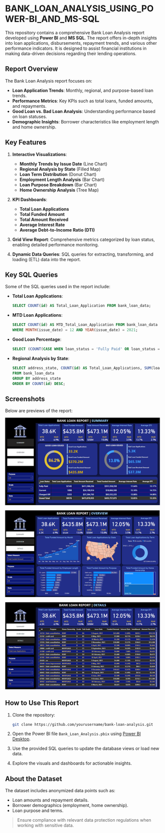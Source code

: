 # BANK_LOAN_ANALYSIS_USING_POWER-BI_AND_MS-SQL
This repository contains a comprehensive Bank Loan Analysis report developed using **Power BI** and **MS SQL**. The report offers in-depth insights into loan applications, disbursements, repayment trends, and various other performance indicators. It is designed to assist financial institutions in making data-driven decisions regarding their lending operations.

## Report Overview

The Bank Loan Analysis report focuses on:

- **Loan Application Trends**: Monthly, regional, and purpose-based loan trends.
- **Performance Metrics**: Key KPIs such as total loans, funded amounts, and repayments.
- **Good Loan vs. Bad Loan Analysis**: Understanding performance based on loan statuses.
- **Demographic Insights**: Borrower characteristics like employment length and home ownership.

## Key Features

1. **Interactive Visualizations**:
   - **Monthly Trends by Issue Date** (Line Chart)
   - **Regional Analysis by State** (Filled Map)
   - **Loan Term Distribution** (Donut Chart)
   - **Employment Length Analysis** (Bar Chart)
   - **Loan Purpose Breakdown** (Bar Chart)
   - **Home Ownership Analysis** (Tree Map)

2. **KPI Dashboards**:
   - **Total Loan Applications**
   - **Total Funded Amount**
   - **Total Amount Received**
   - **Average Interest Rate**
   - **Average Debt-to-Income Ratio (DTI)**

3. **Grid View Report**: Comprehensive metrics categorized by loan status, enabling detailed performance monitoring.

4. **Dynamic Data Queries**: SQL queries for extracting, transforming, and loading (ETL) data into the report.

## Key SQL Queries

Some of the SQL queries used in the report include:

- **Total Loan Applications**:
  ```sql
  SELECT COUNT(id) AS Total_Loan_Application FROM bank_loan_data;
  ```

- **MTD Loan Applications**:
  ```sql
  SELECT COUNT(id) AS MTD_Total_Loan_Application FROM bank_loan_data
  WHERE MONTH(issue_date) = 12 AND YEAR(issue_date) = 2021;
  ```

- **Good Loan Percentage**:
  ```sql
  SELECT (COUNT(CASE WHEN loan_status = 'Fully Paid' OR loan_status = 'Current' THEN id END) * 100) / COUNT(id) AS Good_Loan_Percentage FROM bank_loan_data;
  ```

- **Regional Analysis by State**:
  ```sql
  SELECT address_state, COUNT(id) AS Total_Loan_Applications, SUM(loan_amount) AS Total_Funded_Amount
  FROM bank_loan_data
  GROUP BY address_state
  ORDER BY COUNT(id) DESC;
  ```

## Screenshots

Below are previews of the report:

![Summary](Screenshots/Summary.png)

![Overview](Screenshots/Overview.png)

![Details](Screenshots/Details.png)

## How to Use This Report

1. Clone the repository:
   ```bash
   git clone https://github.com/yourusername/bank-loan-analysis.git
   ```

2. Open the Power BI file `Bank_Loan_Analysis.pbix` using [Power BI Desktop](https://powerbi.microsoft.com/).

3. Use the provided SQL queries to update the database views or load new data.

4. Explore the visuals and dashboards for actionable insights.

## About the Dataset

The dataset includes anonymized data points such as:

- Loan amounts and repayment details.
- Borrower demographics (employment, home ownership).
- Loan purpose and terms.

> Ensure compliance with relevant data protection regulations when working with sensitive data.
